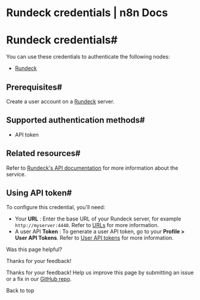 # Rundeck credentials | n8n Docs

[ ](https://github.com/n8n-io/n8n-docs/edit/main/docs/integrations/builtin/credentials/rundeck.md "Edit this page")

# Rundeck credentials#

You can use these credentials to authenticate the following nodes:

  * [Rundeck](../../app-nodes/n8n-nodes-base.rundeck/)

## Prerequisites#

Create a user account on a [Rundeck](https://www.rundeck.com/) server.

## Supported authentication methods#

  * API token

## Related resources#

Refer to [Rundeck's API documentation](https://docs.rundeck.com/docs/api/) for more information about the service.

## Using API token#

To configure this credential, you'll need:

  * Your **URL** : Enter the base URL of your Rundeck server, for example `http://myserver:4440`. Refer to [URLs](https://docs.rundeck.com/docs/api/#urls) for more information.
  * A user API **Token** : To generate a user API token, go to your **Profile > User API Tokens**. Refer to [User API tokens](https://docs.rundeck.com/docs/manual/10-user.html#user-api-tokens) for more information.

Was this page helpful? 

Thanks for your feedback! 

Thanks for your feedback! Help us improve this page by submitting an issue or a fix in our [GitHub repo](https://github.com/n8n-io/n8n-docs). 

Back to top